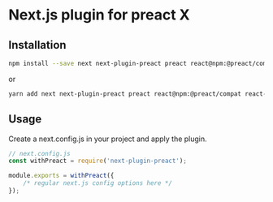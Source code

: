 # Next.js plugin for preact X

## Installation

```sh
npm install --save next next-plugin-preact preact react@npm:@preact/compat react-dom@npm:@preact/compat react-ssr-prepass@npm:preact-ssr-prepass preact-render-to-string
```

or

```sh
yarn add next next-plugin-preact preact react@npm:@preact/compat react-dom@npm:@preact/compat react-ssr-prepass@npm:preact-ssr-prepass preact-render-to-string
```

## Usage

Create a next.config.js in your project and apply the plugin.

```js
// next.config.js
const withPreact = require('next-plugin-preact');

module.exports = withPreact({
    /* regular next.js config options here */
});
```
